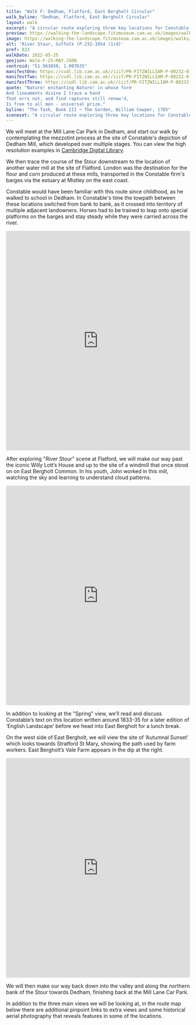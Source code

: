 ```yaml
---
title: "Walk F: Dedham, Flatford, East Bergholt Circular"
walk_byline: "Dedham, Flatford, East Bergholt Circular"
layout: walk
excerpt: "A circular route exploring three key locations for Constable's formative years."
preview: https://walking-the-landscape.fitzmuseum.cam.ac.uk/images/walks/PR-FITZWILLIAM-P-00232-01954-00001-D-000-00001_crop_preview.jpg
image: https://walking-the-landscape.fitzmuseum.cam.ac.uk/images/walks/PR-FITZWILLIAM-P-00232-01954-00001-D-000-00001_crop.jpg
alt: 'River Stour, Suffolk (P.232-1954 (1)d)'
pref: 833
walkDate: 2022-05-25
geojson: Walk-F-25-MAY.JSON
centroid: "51.963850, 1.007635"
manifestOne: https://cudl.lib.cam.ac.uk//iiif/PR-FITZWILLIAM-P-00232-01954-00001-D
manifestTwo: https://cudl.lib.cam.ac.uk//iiif/PR-FITZWILLIAM-P-00232-01954-00001-B
manifestThree: https://cudl.lib.cam.ac.uk//iiif/PR-FITZWILLIAM-P-00232-01954-00001-C
quote: "Nature! enchanting Nature! in whose form  
And lineaments divine I trace a hand  
That errs not, and find raptures still renew'd,  
Is free to all men - universal prize."
byline: "The Task, Book III ─ The Garden, William Cowper, 1785"
sceneset: "A circular route exploring three key locations for Constable's formative years."
---
```

We will meet at the Mill Lane Car Park in Dedham, and start our walk by contemplating the mezzotint process at the site of Constable's depiction of Dedham Mill, which developed over multiple stages. You can view the high resolution examples in [Cambridge Digital Library](https://cudl.lib.cam.ac.uk/collections/constable).

We then trace the course of the Stour downstream to the location of another water mill at the site of Flatford. London was the destination for the flour and corn produced at these mills, transported in the Constable firm's barges via the estuary at Mistley on the east coast.

Constable would have been familiar with this route since childhood, as he walked to school in Dedham. In Constable's time the towpath between these locations switched from bank to bank, as it crossed into territory of multiple adjacent landowners. Horses had to be trained to leap onto special platforms on the barges and stay steady while they were carried across the river.

<iframe src="https://fitzmuseum.cam.ac.uk/uv.html#?manifest={{ page.manifestOne }}&c=0&m=0&cv=0&config=&locales=en-GB:English (GB),cy-GB:Cymraeg,fr-FR:Français (FR),pl-PL:Polski,sv-SE:Svenska&r=0" width="100%" height="600" allowfullscreen frameborder="0"></iframe>

 After exploring "River Stour" scene at Flatford, we will make our way past the iconic Willy Lott’s House and up to the site of a windmill that once stood on on East Bergholt Common. In his youth, John worked in this mill, watching the sky and learning to understand cloud patterns.

<iframe src="https://fitzmuseum.cam.ac.uk/uv.html#?manifest={{ page.manifestTwo }}&c=0&m=0&cv=0&config=&locales=en-GB:English (GB),cy-GB:Cymraeg,fr-FR:Français (FR),pl-PL:Polski,sv-SE:Svenska&r=0" width="100%" height="600" allowfullscreen frameborder="0"></iframe>

In addition to looking at the "Spring" view, we’ll read and discuss Constable’s text on this location written around 1833-35 for a later edition of ‘English Landscape’ before we head into East Bergholt for a lunch break.

On the west side of East Bergholt, we will view the site of ‘Autumnal Sunset’ which looks towards Stratford St Mary, showing the path used by farm workers. East Bergholt’s Vale Farm appears in the dip at the right.

<iframe src="https://fitzmuseum.cam.ac.uk/uv.html#?manifest={{ page.manifestThree }}&c=0&m=0&cv=0&config=&locales=en-GB:English (GB),cy-GB:Cymraeg,fr-FR:Français (FR),pl-PL:Polski,sv-SE:Svenska&r=0" width="100%" height="600" allowfullscreen frameborder="0"></iframe>

We will then make our way back down into the valley and along the northern bank of the Stour towards Dedham, finishing back at the Mill Lane Car Park.

In addition to the three main views we will be looking at, in the route map below there are additional pinpoint links to extra views and some historical aerial photography that reveals features in some of the locations.
